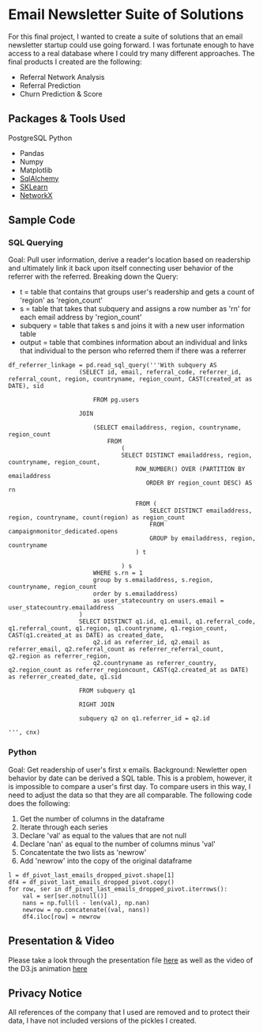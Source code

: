 # Email Newsletter Suite of Solutions

For this final project, I wanted to create a suite of solutions that an email newsletter startup could use going forward. I was fortunate enough to have access to a real database where I could try many different approaches. The final products I created are the following:
* Referral Network Analysis
* Referral Prediction
* Churn Prediction & Score



## Packages & Tools Used
PostgreSQL
Python
* Pandas
* Numpy
* Matplotlib
* [SqlAlchemy](https://github.com/zzzeek/sqlalchemy)
* [SKLearn](https://github.com/scikit-learn/scikit-learn)
* [NetworkX](https://github.com/networkx/networkx)

## Sample Code

### SQL Querying

Goal: Pull user information, derive a reader's location based on readership and ultimately link it back upon itself connecting user behavior of the referrer with the referred.
Breaking down the Query:
* t = table that contains that groups user's readership and gets a count of 'region' as 'region_count'
* s = table that takes that subquery and assigns a row number as 'rn' for each email address by 'region_count'
* subquery = table that takes s and joins it with a new user information table
* output = table that combines information about an individual and links that individual to the person who referred them if there was a referrer


```
df_referrer_linkage = pd.read_sql_query('''With subquery AS
                    (SELECT id, email, referral_code, referrer_id, referral_count, region, countryname, region_count, CAST(created_at as DATE), sid 
                    
                        FROM pg.users
                    
                    JOIN 
                        
                        (SELECT emailaddress, region, countryname, region_count
                            FROM
                                (
                                SELECT DISTINCT emailaddress, region, countryname, region_count, 
                                    ROW_NUMBER() OVER (PARTITION BY emailaddress 
                                       ORDER BY region_count DESC) AS rn
                                
                                    FROM (
                                        SELECT DISTINCT emailaddress, region, countryname, count(region) as region_count 
                                        FROM campaignmonitor_dedicated.opens
                                        GROUP by emailaddress, region, countryname
                                    ) t
                                    
                                ) s
                        WHERE s.rn = 1
                        group by s.emailaddress, s.region, countryname, region_count
                        order by s.emailaddress) 
                        as user_statecountry on users.email = user_statecountry.emailaddress
                    )
                    SELECT DISTINCT q1.id, q1.email, q1.referral_code, q1.referral_count, q1.region, q1.countryname, q1.region_count, CAST(q1.created_at as DATE) as created_date,
                        q2.id as referrer_id, q2.email as referrer_email, q2.referral_count as referrer_referral_count, q2.region as referrer_region, 
                        q2.countryname as referrer_country, q2.region_count as referrer_regioncount, CAST(q2.created_at as DATE) as referrer_created_date, q1.sid

                    FROM subquery q1 
                    
                    RIGHT JOIN
                    
                    subquery q2 on q1.referrer_id = q2.id

''', cnx)
```

### Python 

Goal: Get readership of user's first x emails. 
Background: Newletter open behavior by date can be derived a SQL table. This is a problem, however, it is impossible to compare a user's first day. To compare users in this way, I need to adjust the data so that they are all comparable. The following code does the following:
1. Get the number of columns in the dataframe
2. Iterate through each series 
3. Declare 'val' as equal to the values that are not null
4. Declare 'nan' as equal to the number of columns minus 'val'
5. Concatentate the two lists as 'newrow'
6. Add 'newrow' into the copy of the original dataframe

```
l = df_pivot_last_emails_dropped_pivot.shape[1]
df4 = df_pivot_last_emails_dropped_pivot.copy()
for row, ser in df_pivot_last_emails_dropped_pivot.iterrows():
    val = ser[ser.notnull()]
    nans = np.full(l - len(val), np.nan)
    newrow = np.concatenate((val, nans))
    df4.iloc[row] = newrow
```



## Presentation & Video
Please take a look through the presentation file [here](https://github.com/stokvis4/projectKojak/blob/master/presentation/projectKojak.pdf) as well as the video of the D3.js animation [here](https://github.com/stokvis4/projectKojak/blob/master/presentation/ReferralNetDemo.mov)

## Privacy Notice
All references of the company that I used are removed and to protect their data, I have not included versions of the pickles I created.
